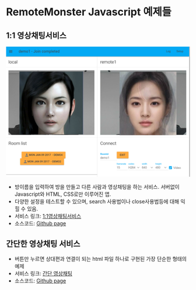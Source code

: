# RemoteMonster Javascript 예제들
## 1:1 영상채팅서비스
![1:1 영상채팅](images/chat.png)
- 방이름을 입력하여 방을 만들고 다른 사람과 영상채팅을 하는 서비스. 서버없이 Javascript와 HTML, CSS로만 이루어진 앱.
- 다양한 설정을 테스트할 수 있으며, search 사용법이나 close사용법등에 대해 익힐 수 있음.
- 서비스 링크: [1:1영상채팅서비스](https://remotemonster.github.io/Browser-SDK/full/)
- 소스코드: [Github page](https://github.com/RemoteMonster/Browser-SDK/tree/master/examples/full)

## 간단한 영상채팅 서비스

- 버튼만 누르면 상대편과 연결이 되는 html 파일 하나로 구현된 가장 단순한 형태의 예제
- 서비스 링크: [간단 영상채팅](https://remotemonster.github.io/Browser-SDK/simple/)
- 소스코드: [Github page](https://github.com/RemoteMonster/Browser-SDK/tree/master/examples/simple)
